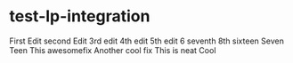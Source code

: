 # test-lp-integration
First Edit
second Edit
3rd edit
4th edit
5th edit
6
seventh
8th
sixteen
Seven Teen
This awesomefix
Another cool fix
This is neat
Cool